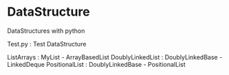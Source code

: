 # DataStructure
DataStructures with python

Test.py : Test DataStructure 

ListArrays : MyList - ArrayBasedList
DoublyLinkedList : DoublyLinkedBase - LinkedDeque
PositionalList : DoublyLinkedBase - PositionalList